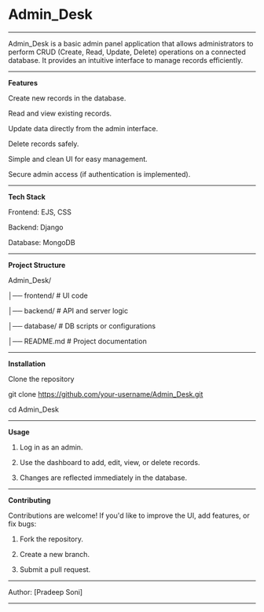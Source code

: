 # Admin_Desk

---

Admin_Desk is a basic admin panel application that allows administrators to perform CRUD (Create, Read, Update, Delete) operations on a connected database.
It provides an intuitive interface to manage records efficiently.

---

**Features**

Create new records in the database.

Read and view existing records.

Update data directly from the admin interface.

Delete records safely.

Simple and clean UI for easy management.

Secure admin access (if authentication is implemented).

---

**Tech Stack**

Frontend: EJS, CSS

Backend: Django

Database: MongoDB

---

**Project Structure**

Admin_Desk/

│── frontend/       # UI code

│── backend/        # API and server logic

│── database/       # DB scripts or configurations

│── README.md       # Project documentation


---

**Installation**

Clone the repository

git clone https://github.com/your-username/Admin_Desk.git

cd Admin_Desk

---

**Usage**

1. Log in as an admin.


2. Use the dashboard to add, edit, view, or delete records.


3. Changes are reflected immediately in the database.


---

**Contributing**

Contributions are welcome!
If you'd like to improve the UI, add features, or fix bugs:

1. Fork the repository.


2. Create a new branch.


3. Submit a pull request.

---

Author: [Pradeep Soni]


---
